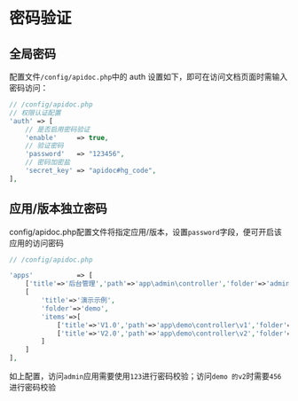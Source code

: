 

# 密码验证

## 全局密码

配置文件`/config/apidoc.php`中的 auth 设置如下，即可在访问文档页面时需输入密码访问：

```php
// /config/apidoc.php
// 权限认证配置
'auth' => [
    // 是否启用密码验证
    'enable'     => true,
    // 验证密码
    'password'   => "123456",
    // 密码加密盐
    'secret_key' => "apidoc#hg_code",
],
```

## 应用/版本独立密码

config/apidoc.php配置文件将指定应用/版本，设置`password`字段，便可开启该应用的访问密码

```php
// /config/apidoc.php

'apps'           => [
    ['title'=>'后台管理','path'=>'app\admin\controller','folder'=>'admin','password'=>'123'],
    [
        'title'=>'演示示例',
        'folder'=>'demo',
        'items'=>[
            ['title'=>'V1.0','path'=>'app\demo\controller\v1','folder'=>'v1'],
            ['title'=>'V2.0','path'=>'app\demo\controller\v2','folder'=>'v2','password'=>'456']
        ]
    ]
],
```

如上配置，访问`admin`应用需要使用`123`进行密码校验；访问`demo 的v2`时需要`456`进行密码校验

